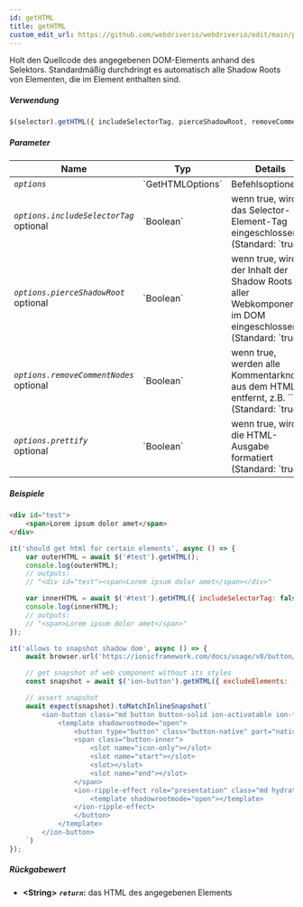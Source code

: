 ```yaml
---
id: getHTML
title: getHTML
custom_edit_url: https://github.com/webdriverio/webdriverio/edit/main/packages/webdriverio/src/commands/element/getHTML.ts
---
```


Holt den Quellcode des angegebenen DOM-Elements anhand des Selektors. Standardmäßig durchdringt es automatisch
alle Shadow Roots von Elementen, die im Element enthalten sind.

##### Verwendung

```js
$(selector).getHTML({ includeSelectorTag, pierceShadowRoot, removeCommentNodes, prettify })
```

##### Parameter

<table>
  <thead>
    <tr>
      <th>Name</th><th>Typ</th><th>Details</th>
    </tr>
  </thead>
  <tbody>
    <tr>
      <td><code><var>options</var></code></td>
      <td>`GetHTMLOptions`</td>
      <td>Befehlsoptionen</td>
    </tr>
    <tr>
      <td><code><var>options.includeSelectorTag</var></code><br /><span className="label labelWarning">optional</span></td>
      <td>`Boolean`</td>
      <td>wenn true, wird das Selector-Element-Tag eingeschlossen (Standard: `true`)</td>
    </tr>
    <tr>
      <td><code><var>options.pierceShadowRoot</var></code><br /><span className="label labelWarning">optional</span></td>
      <td>`Boolean`</td>
      <td>wenn true, wird der Inhalt der Shadow Roots aller Webkomponenten im DOM eingeschlossen (Standard: `true`)</td>
    </tr>
    <tr>
      <td><code><var>options.removeCommentNodes</var></code><br /><span className="label labelWarning">optional</span></td>
      <td>`Boolean`</td>
      <td>wenn true, werden alle Kommentarknoten aus dem HTML entfernt, z.B. `<!--?lit$206212805$--><!--?lit$206212805$-->` (Standard: `true`)</td>
    </tr>
    <tr>
      <td><code><var>options.prettify</var></code><br /><span className="label labelWarning">optional</span></td>
      <td>`Boolean`</td>
      <td>wenn true, wird die HTML-Ausgabe formatiert (Standard: `true`)</td>
    </tr>
  </tbody>
</table>

##### Beispiele

```html title="index.html"
<div id="test">
    <span>Lorem ipsum dolor amet</span>
</div>
```

```js title="getHTML.js"
it('should get html for certain elements', async () => {
    var outerHTML = await $('#test').getHTML();
    console.log(outerHTML);
    // outputs:
    // "<div id="test"><span>Lorem ipsum dolor amet</span></div>"

    var innerHTML = await $('#test').getHTML({ includeSelectorTag: false });
    console.log(innerHTML);
    // outputs:
    // "<span>Lorem ipsum dolor amet</span>"
});
```

```js title="getHTMLShadow.js"
it('allows to snapshot shadow dom', async () => {
    await browser.url('https://ionicframework.com/docs/usage/v8/button/basic/demo.html?ionic:mode=md')

    // get snapshot of web component without its styles
    const snapshot = await $('ion-button').getHTML({ excludeElements: ['style'] })

    // assert snapshot
    await expect(snapshot).toMatchInlineSnapshot(`
        <ion-button class="md button button-solid ion-activatable ion-focusable hydrated">Default
            <template shadowrootmode="open">
                <button type="button" class="button-native" part="native">
                <span class="button-inner">
                    <slot name="icon-only"></slot>
                    <slot name="start"></slot>
                    <slot></slot>
                    <slot name="end"></slot>
                </span>
                <ion-ripple-effect role="presentation" class="md hydrated">
                    <template shadowrootmode="open"></template>
                </ion-ripple-effect>
                </button>
            </template>
        </ion-button>
    `)
});
```

##### Rückgabewert

- **&lt;String&gt;**
            **<code><var>return</var></code>:**   das HTML des angegebenen Elements
